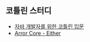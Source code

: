 ## 코틀린 스터디
* [자바 개발자를 위한 코틀린 입문](https://github.com/highright96/kotlin-study/tree/main/lecture)
* [Arror Core - Either](https://arrow-kt.io/docs/apidocs/arrow-core/arrow.core/-either/)
